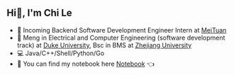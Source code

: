 ## Hi👋, I'm Chi Le
- 💼 Incoming Backend Software Development Engineer Intern at [MeiTuan](https://www.meituan.com/)
- 🏫 Meng in Electrical and Computer Engineering (software development track) at [Duke University](https://ece.duke.edu/), Bsc in BMS at [Zhejiang University](https://www.zju.edu.cn/)
- 💻 Java/C++/Shell/Python/Go
- 📖 You can find my notebook here [Notebook](https://charleschile.com) 👈

